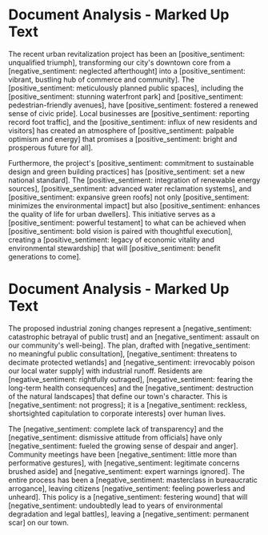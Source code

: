 # Document Analysis - Marked Up Text

The recent urban revitalization project has been an [positive_sentiment: unqualified triumph], transforming our city's downtown core from a [negative_sentiment: neglected afterthought] into a [positive_sentiment: vibrant, bustling hub of commerce and community]. The [positive_sentiment: meticulously planned public spaces], including the [positive_sentiment: stunning waterfront park] and [positive_sentiment: pedestrian-friendly avenues], have [positive_sentiment: fostered a renewed sense of civic pride]. Local businesses are [positive_sentiment: reporting record foot traffic], and the [positive_sentiment: influx of new residents and visitors] has created an atmosphere of [positive_sentiment: palpable optimism and energy] that promises a [positive_sentiment: bright and prosperous future for all].

Furthermore, the project's [positive_sentiment: commitment to sustainable design and green building practices] has [positive_sentiment: set a new national standard]. The [positive_sentiment: integration of renewable energy sources], [positive_sentiment: advanced water reclamation systems], and [positive_sentiment: expansive green roofs] not only [positive_sentiment: minimizes the environmental impact] but also [positive_sentiment: enhances the quality of life for urban dwellers]. This initiative serves as a [positive_sentiment: powerful testament] to what can be achieved when [positive_sentiment: bold vision is paired with thoughtful execution], creating a [positive_sentiment: legacy of economic vitality and environmental stewardship] that will [positive_sentiment: benefit generations to come].

# Document Analysis - Marked Up Text

The proposed industrial zoning changes represent a [negative_sentiment: catastrophic betrayal of public trust] and an [negative_sentiment: assault on our community's well-being]. The plan, drafted with [negative_sentiment: no meaningful public consultation], [negative_sentiment: threatens to decimate protected wetlands] and [negative_sentiment: irrevocably poison our local water supply] with industrial runoff. Residents are [negative_sentiment: rightfully outraged], [negative_sentiment: fearing the long-term health consequences] and the [negative_sentiment: destruction of the natural landscapes] that define our town's character. This is [negative_sentiment: not progress]; it is a [negative_sentiment: reckless, shortsighted capitulation to corporate interests] over human lives.

The [negative_sentiment: complete lack of transparency] and the [negative_sentiment: dismissive attitude from officials] have only [negative_sentiment: fueled the growing sense of despair and anger]. Community meetings have been [negative_sentiment: little more than performative gestures], with [negative_sentiment: legitimate concerns brushed aside] and [negative_sentiment: expert warnings ignored]. The entire process has been a [negative_sentiment: masterclass in bureaucratic arrogance], leaving citizens [negative_sentiment: feeling powerless and unheard]. This policy is a [negative_sentiment: festering wound] that will [negative_sentiment: undoubtedly lead to years of environmental degradation and legal battles], leaving a [negative_sentiment: permanent scar] on our town.